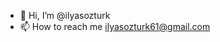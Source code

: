 - 👋 Hi, I’m @ilyasozturk
- 📫 How to reach me ilyasozturk61@gmail.com

<!---
ilyasozturk/ilyasozturk is a ✨ special ✨ repository because its `README.md` (this file) appears on your GitHub profile.
You can click the Preview link to take a look at your changes.
--->
